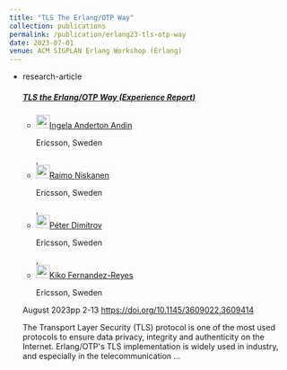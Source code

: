 ```yaml
---
title: "TLS The Erlang/OTP Way"
collection: publications
permalink: /publication/erlang23-tls-otp-way
date: 2023-07-01
venue: ACM SIGPLAN Erlang Workshop (Erlang)
---
```


<div class="multi-search multi-search--issue-item">
    <ul class="rlist ">
        <li class="grid-item separated-block--dashed--bottom">
            <div class="issue-item clearfix">
                <div class="issue-item__citation">
                    <div class="issue-heading">research-article</div>
                </div>
                <div class="issue-item__content">
                    <h5 class="issue-item__title"><a
                            href="https://dl.acm.org/doi/10.1145/3609022.3609414?cid=99659211382"
                            referrerpolicy="no-referrer-when-downgrade">TLS the
                            Erlang/OTP Way (Experience Report)</a></h5>
                    <ul class="rlist--inline loa truncate-list"
                        title="list of authors" data-lines="2">
                        <li><a href="https://acm-prod.literatumonline.com.localhost.literatumonline.com:5205/profile/99660990308"
                                title="Ingela Anderton Andin"><img
                                    class="author-picture"
                                    src="/pb-assets/icons/DOs/default-profile.svg"
                                    width="24" height="24" alt=""
                                    aria-hidden="true" /><span>Ingela Anderton
                                    Andin</span></a><span
                                class="loa_author_inst hidden">
                                <p data-doi="10.1145/contrib-99660990308">
                                    Ericsson, Sweden</p>
                            </span><span>,</span></li>
                        <li><a href="https://acm-prod.literatumonline.com.localhost.literatumonline.com:5205/profile/99660990549"
                                title="Raimo Niskanen"><img
                                    class="author-picture"
                                    src="/pb-assets/icons/DOs/default-profile.svg"
                                    width="24" height="24" alt=""
                                    aria-hidden="true" /><span>Raimo
                                    Niskanen</span></a><span
                                class="loa_author_inst hidden">
                                <p data-doi="10.1145/contrib-99660990549">
                                    Ericsson, Sweden</p>
                            </span><span>,</span></li>
                        <li><a href="https://acm-prod.literatumonline.com.localhost.literatumonline.com:5205/profile/99660990668"
                                title="Péter Dimitrov"><img
                                    class="author-picture"
                                    src="/pb-assets/icons/DOs/default-profile.svg"
                                    width="24" height="24" alt=""
                                    aria-hidden="true" /><span>Péter
                                    Dimitrov</span></a><span
                                class="loa_author_inst hidden">
                                <p data-doi="10.1145/contrib-99660990668">
                                    Ericsson, Sweden</p>
                            </span><span>,</span></li>
                        <li><a href="https://acm-prod.literatumonline.com.localhost.literatumonline.com:5205/profile/99659211382"
                                title="Kiko Fernandez-Reyes"><img
                                    class="author-picture"
                                    src="/action/showDoPubAsset?doi=10.1145/contrib-99659211382&format=rel-imgonly&assetId=kiko_pfc.jpg"
                                    width="24" height="24" alt=""
                                    aria-hidden="true" /><span>Kiko
                                    Fernandez-Reyes</span></a><span
                                class="loa_author_inst hidden">
                                <p data-doi="10.1145/contrib-99659211382">
                                    Ericsson, Sweden</p>
                            </span></li>
                    </ul>
                    <div class="issue-item__detail"><span>August
                            2023</span><span class="dot-separator">pp 2-13
                        </span><span><a
                                href="https://doi.org/10.1145/3609022.3609414"
                                class="issue-item__doi  dot-separator">https://doi.org/10.1145/3609022.3609414</a></span>
                    </div>
                    <div data-lines='4'
                        class="issue-item__abstract truncate-text">
                        <div class="issue-item__abstract truncate-text"
                            data-lines="4">
                            <p>The Transport Layer Security (TLS) protocol is
                                one of the most used protocols to
                                ensure data privacy, integrity and authenticity
                                on the Internet. Erlang/OTP's
                                TLS implementation is widely used in industry,
                                and especially in the telecommunication
                                ...</p>
                            <p></p>
                        </div>
                    </div>
                </div>
            </div>
        </li>
    </ul>
</div>
<link rel="stylesheet"
    href="https://dl.acm.org/pb-assets/styles/authorizer.css" />
